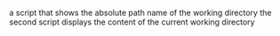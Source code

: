 a script that shows the absolute path name of the working directory
the second script displays the content of the current working directory

